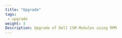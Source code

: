 ```yaml
---
title: "Upgrade"
tags: 
 - upgrade
weight: 3
Description: Upgrade of Dell CSM Modules using RPM
---
```

